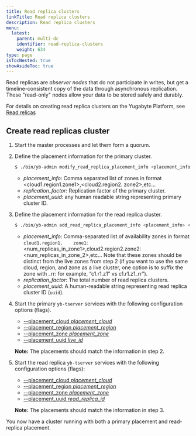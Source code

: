 ```yaml
---
title: Read replica clusters
linkTitle: Read replica clusters
description: Read replica clusters
menu:
  latest:
    parent: multi-dc
    identifier: read-replica-clusters
    weight: 634
type: page
isTocNested: true
showAsideToc: true
---
```


Read replicas are _observer nodes_ that do not participate in writes, but get a timeline-consistent copy of the data through asynchronous replication. These "read-only" nodes allow your data to be stored safely and durably.




For details on creating read replica clusters on the Yugabyte Platform, see [Read relicas](../../../manage/enterprise-edition/read-replicas/)

## Create read replicas cluster

1. Start the master processes and let them form a quorum.
2. Define the placement information for the primary cluster.

    ```sh
    $ ./bin/yb-admin modify_read_replica_placement_info <placement_info> <replication_factor>     [placement_uuid]
    ```

    - *placement_info*: Comma separated list of zones in format <cloud1.region1.zone1>,<cloud2.region2.    zone2>,etc…
    - *replication_factor*: Replication factor of the primary cluster.
    - *placement_uuid*: any human readable string representing primary cluster ID.

3. Define the placement information for the read replica cluster.

    ```sh
    $ ./bin/yb-admin add_read_replica_placement_info <placement_info> <replication_factor> [placement_uuid]
    ```

    - *placement_info*: Comma-separated list of availability zones in format `cloud1.region1.    zone1`:<num_replicas_in_zone1>,cloud2.region2.zone2:<num_replicas_in_zone_2>,etc... Note that these  zones should be distinct from the live zones from step 2 (if you want to use the same cloud, region, and zone as a live cluster, one option is to suffix the zone with _rr: for example, “c1.r1.z1” vs c1.r1.z1_rr”).
    - *replication_factor*: The total number of read replica clusters.
    - *placement_uuid*: A human-readable string representing read replica cluster ID (`uuid`).

4. Start the primary `yb-tserver` services with the following configuration options (flags).

   - [--placement_cloud *placement_cloud*](../../../reference/configuration/yb-tserver/#placement-cloud)
   - [--placement_region *placement_region*](../../../reference/configuration/yb-tserver/#placement-region)
   - [--placement_zone *placement_zone*](../../../reference/configuration/yb-tserver/#placement-zone)
   - [--placement_uuid *live_id*](../../../reference/configuration/yb-tserver/#placement-uuid)

    **Note:** The placements should match the information in step 2.

5. Start the read replica `yb-tserver` services with the following configuration options (flags):

   - [--placement_cloud *placement_cloud*](../../../reference/configuration/yb-tserver/#placement-cloud)
   - [--placement_region *placement_region*](../../../reference/configuration/yb-tserver/#placement-region)
   - [--placement_zone *placement_zone*](../../../reference/configuration/yb-tserver/#placement-zone)
   - [--placement_uuid *read_replica_id*](../../../reference/configuration/yb-tserver/#placement-uuid)

    **Note:** The placements should match the information in step 3.

You now have a cluster running with both a primary placement and read-replica placement.
